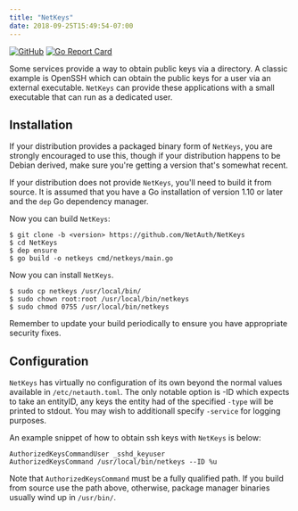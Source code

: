 ```yaml
---
title: "NetKeys"
date: 2018-09-25T15:49:54-07:00
---
```


[![GitHub](https://img.shields.io/github/license/mashape/apistatus.svg)](https://github.com/NetAuth/NetKeys/blob/master/LICENSE)
[![Go Report Card](https://goreportcard.com/badge/github.com/NetAuth/NetKeys)](https://goreportcard.com/report/github.com/NetAuth/NetKeys)

Some services provide a way to obtain public keys via a directory.  A
classic example is OpenSSH which can obtain the public keys for a user
via an external executable.  `NetKeys` can provide these applications
with a small executable that can run as a dedicated user.

## Installation

If your distribution provides a packaged binary form of `NetKeys`,
you are strongly encouraged to use this, though if your distribution
happens to be Debian derived, make sure you're getting a version
that's somewhat recent.

If your distribution does not provide `NetKeys`, you'll need to
build it from source.  It is assumed that you have a Go installation
of version 1.10 or later and the `dep` Go dependency manager.

Now you can build `NetKeys`:

```
$ git clone -b <version> https://github.com/NetAuth/NetKeys
$ cd NetKeys
$ dep ensure
$ go build -o netkeys cmd/netkeys/main.go
```

Now you can install `NetKeys`.

```
$ sudo cp netkeys /usr/local/bin/
$ sudo chown root:root /usr/local/bin/netkeys
$ sudo chmod 0755 /usr/local/bin/netkeys
```

Remember to update your build periodically to ensure you have
appropriate security fixes.

## Configuration

`NetKeys` has virtually no configuration of its own beyond the normal
values available in `/etc/netauth.toml`.  The only notable option is
-ID which expects to take an entityID, any keys the entity had of the
specified `-type` will be printed to stdout.  You may wish to
additionall specify `-service` for logging purposes.

An example snippet of how to obtain ssh keys with `NetKeys` is below:

```
AuthorizedKeysCommandUser _sshd_keyuser
AuthorizedKeysCommand /usr/local/bin/netkeys --ID %u
```

Note that `AuthorizedKeysCommand` must be a fully qualified path.  If
you build from source use the path above, otherwise, package manager
binaries usually wind up in `/usr/bin/`.
